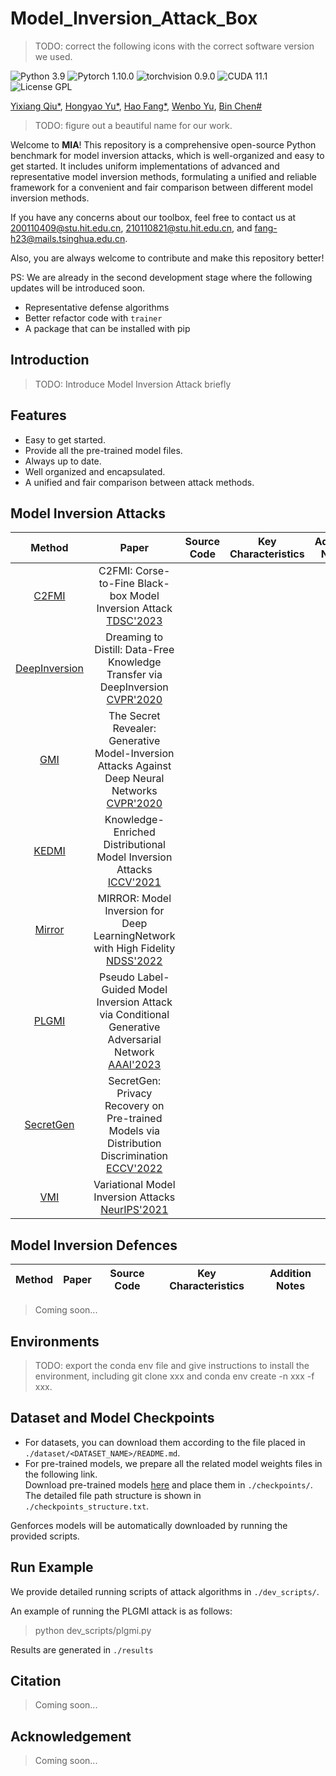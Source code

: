 # Model_Inversion_Attack_Box
> TODO: correct the following icons with the correct software version we used.

![Python 3.9](https://img.shields.io/badge/python-3.9-DodgerBlue.svg?style=plastic)
![Pytorch 1.10.0](https://img.shields.io/badge/pytorch-1.10.0-DodgerBlue.svg?style=plastic)
![torchvision 0.9.0](https://img.shields.io/badge/torchvision-0.9.0-DodgerBlue.svg?style=plastic)
![CUDA 11.1](https://img.shields.io/badge/cuda-11.1-DodgerBlue.svg?style=plastic)
![License GPL](https://img.shields.io/badge/license-GPL-DodgerBlue.svg?style=plastic)

[Yixiang Qiu*](https://github.com/final-solution), 
[Hongyao Yu*](https://github.com/Chrisqcwx),
[Hao Fang*](https://github.com/ffhibnese),
[Wenbo Yu](https://github.com/cswbyu),
[Bin Chen#](https://github.com/BinChen2021)

> TODO: figure out a beautiful name for our work.
> 
Welcome to **MIA**! This repository is a comprehensive open-source Python benchmark for model inversion attacks, which is well-organized and easy to get started. It includes uniform implementations of advanced and representative model inversion methods, formulating a unified and reliable framework for a convenient and fair comparison between different model inversion methods.


If you have any concerns about our toolbox, feel free to contact us at 200110409@stu.hit.edu.cn, 210110821@stu.hit.edu.cn, and fang-h23@mails.tsinghua.edu.cn.

Also, you are always welcome to contribute and make this repository better! 

PS: We are already in the second development stage where the following updates will be introduced soon.
- Representative defense algorithms
- Better refactor code with `trainer`
- A package that can be installed with pip

## Introduction

> TODO: Introduce Model Inversion Attack briefly

## Features
- Easy to get started.
- Provide all the pre-trained model files.
- Always up to date.
- Well organized and encapsulated.
- A unified and fair comparison between attack methods.

## Model Inversion Attacks

|Method|Paper|Source Code|Key Characteristics|Addition Notes|
|:-:|:-:|:-:|:-:|:-:|
|[C2FMI](./src/modelinversion/attack/C2FMI/)|C2FMI: Corse-to-Fine Black-box Model Inversion Attack [TDSC'2023](https://ieeexplore.ieee.org/abstract/document/10148574)||||
|[DeepInversion](./src/modelinversion/attack/DeepInversion/)| Dreaming to Distill: Data-Free Knowledge Transfer via DeepInversion [CVPR'2020](https://openaccess.thecvf.com/content_CVPR_2020/html/Yin_Dreaming_to_Distill_Data-Free_Knowledge_Transfer_via_DeepInversion_CVPR_2020_paper.html)||||
|[GMI](./src/modelinversion/attack/GMI/)| The Secret Revealer: Generative Model-Inversion Attacks Against Deep Neural Networks [CVPR'2020](https://openaccess.thecvf.com/content_CVPR_2020/html/Zhang_The_Secret_Revealer_Generative_Model-Inversion_Attacks_Against_Deep_Neural_Networks_CVPR_2020_paper.html)||||
|[KEDMI](./src/modelinversion/attack/KEDMI/)|Knowledge-Enriched Distributional Model Inversion Attacks [ICCV'2021](https://openaccess.thecvf.com/content/ICCV2021/html/Chen_Knowledge-Enriched_Distributional_Model_Inversion_Attacks_ICCV_2021_paper.html)||||
|[Mirror](./src/modelinversion/attack/Mirror/)|MIRROR: Model Inversion for Deep LearningNetwork with High Fidelity [NDSS'2022](https://www.ndss-symposium.org/ndss-paper/auto-draft-203/)||||
|[PLGMI](./src/modelinversion/attack/PLGMI/)|Pseudo Label-Guided Model Inversion Attack via Conditional Generative Adversarial Network [AAAI'2023](https://ojs.aaai.org/index.php/AAAI/article/view/25442)||||
|[SecretGen](./src/modelinversion/attack/SecretGen/)|SecretGen: Privacy Recovery on Pre-trained Models via Distribution Discrimination [ECCV'2022](https://link.springer.com/chapter/10.1007/978-3-031-20065-6_9#Abs1)||||
|[VMI](./src/modelinversion/attack/VMI/)|Variational Model Inversion Attacks [NeurIPS'2021](https://proceedings.neurips.cc/paper/2021/hash/50a074e6a8da4662ae0a29edde722179-Abstract.html)||||

## Model Inversion Defences

|Method|Paper|Source Code|Key Characteristics|Addition Notes|
|:-:|:-:|:-:|:-:|:-:|

> Coming soon...

## Environments

> TODO: export the conda env file and give instructions to install the environment, including git clone xxx and conda env create -n xxx -f xxx.

## Dataset and Model Checkpoints
- For datasets, you can download them according to the file placed in `./dataset/<DATASET_NAME>/README.md`.
- For pre-trained models, we prepare all the related model weights files in the following link.   
Download pre-trained models [here](https://drive.google.com/drive/folders/1ko8zAK1j9lTSF8FMvacO8mCKHY9evG9L) and place them in `./checkpoints/`. The detailed file path structure is shown in `./checkpoints_structure.txt`.

Genforces models will be automatically downloaded by running the provided scripts.

## Run Example
We provide detailed running scripts of attack algorithms in `./dev_scripts/`.

An example of running the PLGMI attack is as follows:

> python dev_scripts/plgmi.py

Results are generated in `./results`


## Citation
> Coming soon...

## Acknowledgement
> Coming soon...
